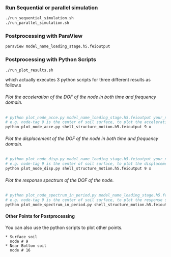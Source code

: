 ### Run Sequential or parallel simulation
```bash
./run_sequential_simulation.sh
./run_parallel_simulation.sh
```

### Postprocessing with ParaView
```bash
paraview model_name_loading_stage.h5.feioutput
```

### Postprocessing with Python Scripts
```bash
./run_plot_results.sh
```
which actually executes 3 python scripts for three different results as follow.s

###### Plot the acceleration of the DOF of the node in both time and frequency domain.
```bash
# python plot_node_acce.py model_name_loading_stage.h5.feioutput your_nodetag your_dof
# e.g. node-tag 9 is the center of soil surface, to plot the acceleration series in x direction of node 9 : 
python plot_node_acce.py shell_structure_motion.h5.feioutput 9 x
```

###### Plot the displacement of the DOF of the node in both time and frequency domain.
```bash
# python plot_node_disp.py model_name_loading_stage.h5.feioutput your_nodetag your_dof
# e.g. node-tag 9 is the center of soil surface, to plot the displacement series in x direction of node 9 : 
python plot_node_disp.py shell_structure_motion.h5.feioutput 9 x
```

###### Plot the response spectrum of the DOF of the node.
```bash
# python plot_node_spectrum_in_period.py model_name_loading_stage.h5.feioutput your_nodetag your_dof
# e.g. node-tag 9 is the center of soil surface, to plot the response spectrum in x direction of node 9 : 
python plot_node_spectrum_in_period.py shell_structure_motion.h5.feioutput 9 x
```

#### Other Points for Postprocessing
You can also use the python scripts to plot other points.

```
* Surface soil
  node # 9
* Near Bottom soil
  node # 16
```







